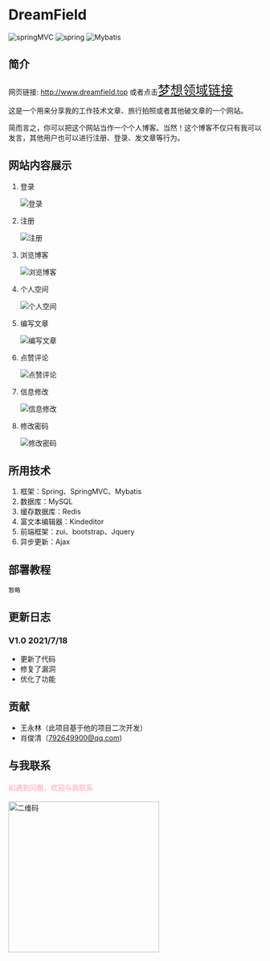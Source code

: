 DreamField
======

![springMVC](https://img.shields.io/badge/SpringMVC-4.2.5-yellowgreen.svg)
![spring](https://img.shields.io/badge/Spring-4.2.5-brightgreen.svg)
![Mybatis](https://img.shields.io/badge/Mybatis-3.2.8-blue.svg)

简介
----

网页链接: http://www.dreamfield.top 或者点击<span style=font-size:25px>[梦想领域链接](http://dreamfield.top)</span>

这是一个用来分享我的工作技术文章、旅行拍照或者其他破文章的一个网站。

简而言之，你可以把这个网站当作一个个人博客。当然！这个博客不仅只有我可以发言，其他用户也可以进行注册、登录、发文章等行为。

网站内容展示
----

1. 登录
   
   <img alt="登录" src="https://github.com/qingshuidoufu/DreamLand/blob/30726b2c377bf8f4ce2c78d545c48183ac0aa6e9/%E7%BD%91%E7%AB%99img/%E7%99%BB%E5%BD%95.png" >
2. 注册
   
   <img alt="注册" src="https://github.com/qingshuidoufu/DreamLand/blob/30726b2c377bf8f4ce2c78d545c48183ac0aa6e9/%E7%BD%91%E7%AB%99img/%E6%B3%A8%E5%86%8C.png" >
3. 浏览博客
   
   <img alt="浏览博客" src="https://github.com/qingshuidoufu/DreamLand/blob/30726b2c377bf8f4ce2c78d545c48183ac0aa6e9/%E7%BD%91%E7%AB%99img/%E6%B5%8F%E8%A7%88%E5%8D%9A%E5%AE%A2.png" >
4. 个人空间
   
   <img alt="个人空间" src="https://github.com/qingshuidoufu/DreamLand/blob/30726b2c377bf8f4ce2c78d545c48183ac0aa6e9/%E7%BD%91%E7%AB%99img/%E4%B8%AA%E4%BA%BA%E7%A9%BA%E9%97%B4.png" >
5. 编写文章
   
   <img alt="编写文章" src="https://github.com/qingshuidoufu/DreamLand/blob/30726b2c377bf8f4ce2c78d545c48183ac0aa6e9/%E7%BD%91%E7%AB%99img/%E7%BC%96%E5%86%99%E6%96%87%E7%AB%A0.png" >
6. 点赞评论
   
   <img alt="点赞评论" src="https://github.com/qingshuidoufu/DreamLand/blob/30726b2c377bf8f4ce2c78d545c48183ac0aa6e9/%E7%BD%91%E7%AB%99img/%E7%82%B9%E8%B5%9E%E8%AF%84%E8%AE%BA.png" >
7. 信息修改
   
   <img alt="信息修改" src="https://github.com/qingshuidoufu/DreamLand/blob/30726b2c377bf8f4ce2c78d545c48183ac0aa6e9/%E7%BD%91%E7%AB%99img/%E4%BF%A1%E6%81%AF%E4%BF%AE%E6%94%B9.png" >
8. 修改密码
   
   <img alt="修改密码" src="https://github.com/qingshuidoufu/DreamLand/blob/30726b2c377bf8f4ce2c78d545c48183ac0aa6e9/%E7%BD%91%E7%AB%99img/%E4%BF%AE%E6%94%B9%E5%AF%86%E7%A0%81.png" >

## 所用技术

1. 框架：Spring、SpringMVC、Mybatis
2. 数据库：MySQL
3. 缓存数据库：Redis
4. 富文本编辑器：Kindeditor
5. 前端框架：zui、bootstrap、Jquery
6. 异步更新：Ajax

## 部署教程

```
暂略
```

## 更新日志

### V1.0 2021/7/18

* 更新了代码
* 修复了漏洞
* 优化了功能

贡献
----

- 王永林（此项目基于他的项目二次开发）
- 肖俊清（792649900@qq.com)


与我联系
----

#### <p style="color:pink;">如遇到问题，欢迎与我联系</p>

<img alt="二维码" src="https://github.com/qingshuidoufu/DreamLand/blob/32c32d28f642fca6a82a5a585d78215dbe9cd4b2/DreamLand-Web/src/main/webapp/images/dreamfield.png" width="300px" height="300px">
